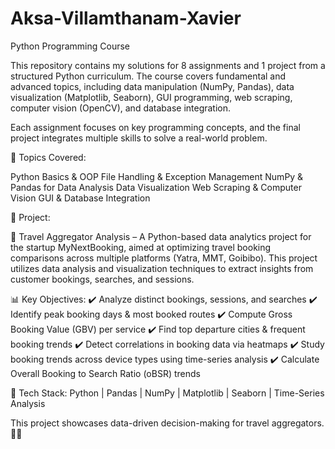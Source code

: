# Aksa-Villamthanam-Xavier
Python Programming Course 

This repository contains my solutions for 8 assignments and 1 project from a structured Python curriculum. The course covers fundamental and advanced topics, including data manipulation (NumPy, Pandas), data visualization (Matplotlib, Seaborn), GUI programming, web scraping, computer vision (OpenCV), and database integration.

Each assignment focuses on key programming concepts, and the final project integrates multiple skills to solve a real-world problem.

📌 Topics Covered:

Python Basics & OOP
File Handling & Exception Management
NumPy & Pandas for Data Analysis
Data Visualization
Web Scraping & Computer Vision
GUI & Database Integration

🚀 Project:

🚀 Travel Aggregator Analysis – A Python-based data analytics project for the startup MyNextBooking, aimed at optimizing travel booking comparisons across multiple platforms (Yatra, MMT, Goibibo). This project utilizes data analysis and visualization techniques to extract insights from customer bookings, searches, and sessions.

📊 Key Objectives:
✔️ Analyze distinct bookings, sessions, and searches
✔️ Identify peak booking days & most booked routes
✔️ Compute Gross Booking Value (GBV) per service
✔️ Find top departure cities & frequent booking trends
✔️ Detect correlations in booking data via heatmaps
✔️ Study booking trends across device types using time-series analysis
✔️ Calculate Overall Booking to Search Ratio (oBSR) trends

🔧 Tech Stack: Python | Pandas | NumPy | Matplotlib | Seaborn | Time-Series Analysis

This project showcases data-driven decision-making for travel aggregators. 🚀✨
